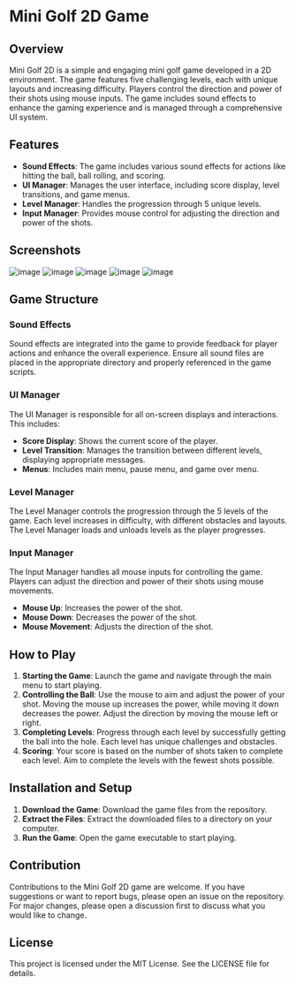 # Mini Golf 2D Game

## Overview

Mini Golf 2D is a simple and engaging mini golf game developed in a 2D environment. The game features five challenging levels, each with unique layouts and increasing difficulty. Players control the direction and power of their shots using mouse inputs. The game includes sound effects to enhance the gaming experience and is managed through a comprehensive UI system.

## Features

- **Sound Effects**: The game includes various sound effects for actions like hitting the ball, ball rolling, and scoring.
- **UI Manager**: Manages the user interface, including score display, level transitions, and game menus.
- **Level Manager**: Handles the progression through 5 unique levels.
- **Input Manager**: Provides mouse control for adjusting the direction and power of the shots.

## Screenshots
![image](https://github.com/kair7sky/3D-Game-Unity/assets/118976474/bc07ee52-63da-4d49-80c3-42c3e6f53c65)
![image](https://github.com/kair7sky/3D-Game-Unity/assets/118976474/edae4315-66f9-4e0b-a4e7-651eac93dac6)
![image](https://github.com/kair7sky/3D-Game-Unity/assets/118976474/f38a40a9-8469-41bd-8924-0eb0e2bf1c9c)
![image](https://github.com/kair7sky/3D-Game-Unity/assets/118976474/b3ea1a76-168f-45bb-9390-9125e0f5014f)
![image](https://github.com/kair7sky/3D-Game-Unity/assets/118976474/46e634c6-f14b-4d8c-b4d9-9f801743be33)


## Game Structure

### Sound Effects

Sound effects are integrated into the game to provide feedback for player actions and enhance the overall experience. Ensure all sound files are placed in the appropriate directory and properly referenced in the game scripts.

### UI Manager

The UI Manager is responsible for all on-screen displays and interactions. This includes:

- **Score Display**: Shows the current score of the player.
- **Level Transition**: Manages the transition between different levels, displaying appropriate messages.
- **Menus**: Includes main menu, pause menu, and game over menu.

### Level Manager

The Level Manager controls the progression through the 5 levels of the game. Each level increases in difficulty, with different obstacles and layouts. The Level Manager loads and unloads levels as the player progresses.

### Input Manager

The Input Manager handles all mouse inputs for controlling the game. Players can adjust the direction and power of their shots using mouse movements.

- **Mouse Up**: Increases the power of the shot.
- **Mouse Down**: Decreases the power of the shot.
- **Mouse Movement**: Adjusts the direction of the shot.

## How to Play

1. **Starting the Game**: Launch the game and navigate through the main menu to start playing.
2. **Controlling the Ball**: Use the mouse to aim and adjust the power of your shot. Moving the mouse up increases the power, while moving it down decreases the power. Adjust the direction by moving the mouse left or right.
3. **Completing Levels**: Progress through each level by successfully getting the ball into the hole. Each level has unique challenges and obstacles.
4. **Scoring**: Your score is based on the number of shots taken to complete each level. Aim to complete the levels with the fewest shots possible.

## Installation and Setup

1. **Download the Game**: Download the game files from the repository.
2. **Extract the Files**: Extract the downloaded files to a directory on your computer.
3. **Run the Game**: Open the game executable to start playing.

## Contribution

Contributions to the Mini Golf 2D game are welcome. If you have suggestions or want to report bugs, please open an issue on the repository. For major changes, please open a discussion first to discuss what you would like to change.

## License

This project is licensed under the MIT License. See the LICENSE file for details.

